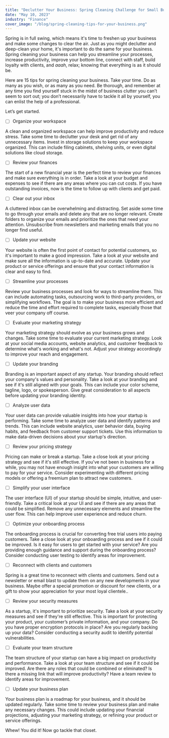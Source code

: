 ```yaml
---
title: "Declutter Your Business: Spring Cleaning Challenge for Small Businesses"
date: "May 10, 2023"
industry: "Finance"
cover_image: "/blog/spring-cleaning-tips-for-your-business.png"
---
```


Spring is in full swing, which means it's time to freshen up your business and make some changes to clear the air. Just as you might declutter and deep-clean your home, it's important to do the same for your business. Spring cleaning your business can help you streamline your processes, increase productivity, improve your bottom line, connect with staff, build loyalty with clients, and _aaah_, relax; knowing that everything is as it should be.

Here are 15 tips for spring cleaning your business. Take your time. Do as many as you wish, or as many as you need. Be thorough, and remember at any time you find yourself stuck in the midst of business clutter you can’t seem to sort out; you don’t necessarily have to tackle it all by yourself, you can enlist the help of a professional.

Let’s get started.

- [ ] Organize your workspace

A clean and organized workspace can help improve productivity and reduce stress. Take some time to declutter your desk and get rid of any unnecessary items. Invest in storage solutions to keep your workspace organized. This can include filing cabinets, shelving units, or even digital solutions like cloud storage.

- [ ] Review your finances

The start of a new financial year is the perfect time to review your finances and make sure everything is in order. Take a look at your budget and expenses to see if there are any areas where you can cut costs. If you have outstanding invoices, now is the time to follow up with clients and get paid.

- [ ] Clear out your inbox

A cluttered inbox can be overwhelming and distracting. Set aside some time to go through your emails and delete any that are no longer relevant. Create folders to organize your emails and prioritize the ones that need your attention. Unsubscribe from newsletters and marketing emails that you no longer find useful.

- [ ] Update your website

Your website is often the first point of contact for potential customers, so it's important to make a good impression. Take a look at your website and make sure all the information is up-to-date and accurate. Update your product or service offerings and ensure that your contact information is clear and easy to find.

- [ ] Streamline your processes

Review your business processes and look for ways to streamline them. This can include automating tasks, outsourcing work to third-party providers, or simplifying workflows. The goal is to make your business more efficient and reduce the time and effort required to complete tasks, especially those that veer your company off course.

- [ ] Evaluate your marketing strategy

Your marketing strategy should evolve as your business grows and changes. Take some time to evaluate your current marketing strategy. Look at your social media accounts, website analytics, and customer feedback to determine what's working and what's not. Adjust your strategy accordingly to improve your reach and engagement.

- [ ] Update your branding

Branding is an important aspect of any startup. Your branding should reflect your company's values and personality. Take a look at your branding and see if it's still aligned with your goals. This can include your color scheme, tagline, logo, or spokesperson. Give great consideration to all aspects before updating your branding identity.

- [ ] Analyze user data

Your user data can provide valuable insights into how your startup is performing. Take some time to analyze user data and identify patterns and trends. This can include website analytics, user behavior data, buying habits, and feedback from customer support tickets. Use this information to make data-driven decisions about your startup's direction.

- [ ] Review your pricing strategy

Pricing can make or break a startup. Take a close look at your pricing strategy and see if it's still effective. If you've not been in business for a while, you may not have enough insight into what your customers are willing to pay for your service. Consider experimenting with different pricing models or offering a freemium plan to attract new customers.

- [ ] Simplify your user interface

The user interface (UI) of your startup should be simple, intuitive, and user-friendly. Take a critical look at your UI and see if there are any areas that could be simplified. Remove any unnecessary elements and streamline the user flow. This can help improve user experience and reduce churn.

- [ ] Optimize your onboarding process

The onboarding process is crucial for converting free trial users into paying customers. Take a close look at your onboarding process and see if it could be improved. Is it easy for users to get started with your service? Are you providing enough guidance and support during the onboarding process? Consider conducting user testing to identify areas for improvement.

- [ ] Reconnect with clients and customers

Spring is a great time to reconnect with clients and customers. Send out a newsletter or email blast to update them on any new developments in your business. Maybe offer a special promotion or discount for new clients, or a gift to show your appreciation for your most loyal clientele..

- [ ] Review your security measures

As a startup, it's important to prioritize security. Take a look at your security measures and see if they're still effective. This is important for protecting your product, your customer’s private information, and your company. Do you have proper encryption protocols in place? Are you regularly backing up your data? Consider conducting a security audit to identify potential vulnerabilities.

- [ ] Evaluate your team structure

The team structure of your startup can have a big impact on productivity and performance. Take a look at your team structure and see if it could be improved. Are there any roles that could be combined or eliminated? Is there a missing link that will improve productivity? Have a team review to identify areas for improvement.

- [ ] Update your business plan

Your business plan is a roadmap for your business, and it should be updated regularly. Take some time to review your business plan and make any necessary changes. This could include updating your financial projections, adjusting your marketing strategy, or refining your product or service offerings.

Whew! You did it! Now go tackle that closet.

